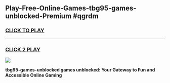 
## Play-Free-Online-Games-tbg95-games-unblocked-Premium #qgrdm
<h3>
<a href="https://premium.freeplayer.one?title=tbg95-games-unblocked&ref=8M">CLICK TO PLAY</a></h3>
<hr>

<h3>
<a href="https://premium.freeplayer.one?title=tbg95-games-unblocked&ref=8M">CLICK 2 PLAY</a>
  
</h3>

<a href="https://premium.freeplayer.one?title=tbg95-games-unblocked&ref=8M"><img src="https://clearcache.store/games.png"></a>


**tbg95-games-unblocked games unblocked: Your Gateway to Fun and Accessible Online Gaming**
